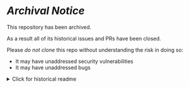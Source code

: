 # ***Archival Notice***
This repository has been archived.

As a result all of its historical issues and PRs have been closed.

Please *do not clone* this repo without understanding the risk in doing so:
- It may have unaddressed security vulnerabilities
- It may have unaddressed bugs

<details>
   <summary>Click for historical readme</summary>

# [WIP] dbtdocs-to-lookml
A tool to persist descriptions from your dbt project your lookml project.

## Running this proof of concept locally:
1. `cd` into the `test_dbt_project` directory
2. Run `dbt compile`. Note, you may need to set up a new dbt target to compile
this correctly.
3. `cd` back into main directory
4. Run `python dbtdocs_to_lookml.py`
5. Check the `target` directory: you should have new lookml files with dbt
descriptions

## To-dos:
For beta release:
- [ ] Make this handle multiple lookml files
- [ ] Parameterize the paths / add a CLI
- [ ] Consider reasonable assumptions around matching a dbt model to a view

Future considerations:
- Should this overwrite files, or just diff them?
- What other command line arguments should it have?
- What about long descriptions?

